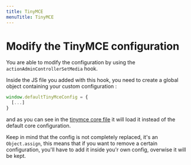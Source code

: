 ```yaml
---
title: TinyMCE
menuTitle: TinyMCE
---
```


# Modify the TinyMCE configuration

You are able to modify the configuration by using the `actionAdminControllerSetMedia` hook.

Inside the JS file you added with this hook, you need to create a global object containing your custom configuration :

```js
window.defaultTinyMceConfig = {
  [...]
}
```

and as you can see in the [tinymce core file](https://github.com/PrestaShop/PrestaShop/blob/0046bf590f033e2ad00594efd92873bc577bf81a/js/admin/tinymce.inc.js) it will load it instead of the default core configuration.

Keep in mind that the config is not completely replaced, it's an `Object.assign`, this means that if you want to remove a certain configuration, you'll have to add it inside you'r own config, overwise it will be kept.
